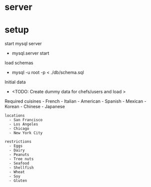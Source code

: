 # server

# setup
start mysql server 
  - mysql.server start

load schemas
  - mysql -u root -p < ./db/schema.sql

Initial data
  - <TODO: Create dummy data for chefs/users and load >

  Required
    cuisines
      - French
      - Italian
      - American
      - Spanish
      - Mexican
      - Korean
      - Chinese
      - Japanese

    locations
      - San Francisco
      - Los Angeles
      - Chicago
      - New York City

    restrictions
      - Eggs
      - Dairy
      - Peanuts
      - Tree nuts
      - Seafood
      - Shellfish
      - Wheat
      - Soy
      - Gluten
